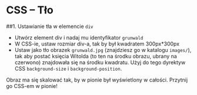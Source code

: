 # CSS – Tło

##1. Ustawianie tła w elemencie ```div```
* Utwórz element div i nadaj mu identyfikator ```grunwald```
* W CSS-ie, ustaw rozmiar div-a, tak by był kwadratem 300px*300px
* Ustaw jako tło obrazek ```grunwald.jpg``` (znajdziesz go w katalogu ```images/```), tak aby postać księcia Witolda (to ten na środku obrazu, ubrany na czerwono) znajdowała się na środku kwadratu. Użyj do tego dyrektyw CSS ```background-size``` i ```background-position```.

Obraz ma się skalować tak, by w pionie był wyświetlony w całości. Przytnij go CSS-em w pionie!
